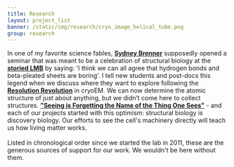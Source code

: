 ```yaml
---
title: Research
layout: project_list
banner: /static/img/research/cryo_image_helical_tube.png
group: research
---
```


In one of my favorite science fables, **[Sydney Brenner](https://en.wikipedia.org/wiki/Sydney_Brenner)** supposedly opened a seminar that was meant to be a celebration of structural biology at the **[storied LMB](https://en.wikipedia.org/wiki/Laboratory_of_Molecular_Biology)** by saying: 'I think we can all agree that hydrogen bonds and beta-pleated sheets are boring'. I tell new students and post-docs this legend when we discuss where they want to explore following the **[Resolution Revolution](http://www.nature.com/news/the-revolution-will-not-be-crystallized-a-new-method-sweeps-through-structural-biology-1.18335)** in cryoEM. We can now determine the atomic structure of just about anything, but we didn’t come here to collect structures. **["Seeing is Forgetting the Name of the Thing One Sees"](https://www.amazon.com/Seeing-Forgetting-Name-Thing-Sees/dp/0520049209/ref=pd_lpo_sbs_14_t_0?_encoding=UTF8&psc=1&refRID=X1XJJQ0FF6GRVDMQ638H)** - and each of our projects started with this optimism: structural biology is discovery biology. Our efforts to see the cell's machinery directly will teach us how living matter works. <br>
<br>
Listed in chronological order since we started the lab in 2011, these are the generous sources of support for our work. We wouldn't be here without them.  
